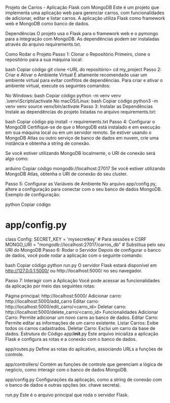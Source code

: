 Projeto de Carros - Aplicação Flask com MongoDB
Este é um projeto que implementa uma aplicação web para gerenciar carros, com funcionalidades de adicionar, editar e listar carros. A aplicação utiliza Flask como framework web e MongoDB como banco de dados.

Dependências
O projeto usa o Flask para o framework web e o pymongo para a integração com MongoDB. As dependências podem ser instaladas através do arquivo requirements.txt.


Como Rodar o Projeto
Passo 1: Clonar o Repositório
Primeiro, clone o repositório para a sua máquina local:

bash
Copiar código
git clone <URL do repositório>
cd my_project
Passo 2: Criar e Ativar o Ambiente Virtual
É altamente recomendado usar um ambiente virtual para evitar conflitos de dependências. Para criar e ativar o ambiente virtual, execute os seguintes comandos:

No Windows:
bash
Copiar código
python -m venv venv
.\venv\Scripts\activate
No macOS/Linux:
bash
Copiar código
python3 -m venv venv
source venv/bin/activate
Passo 3: Instalar as Dependências
Instale as dependências do projeto listadas no arquivo requirements.txt:

bash
Copiar código
pip install -r requirements.txt
Passo 4: Configurar o MongoDB
Certifique-se de que o MongoDB está instalado e em execução em sua máquina local ou em um servidor remoto. Se estiver usando o MongoDB Atlas ou outro serviço de banco de dados em nuvem, crie uma instância e obtenha a string de conexão.

Se você estiver utilizando MongoDB localmente, o URI de conexão será algo como:

arduino
Copiar código
mongodb://localhost:27017
Se você estiver utilizando MongoDB Atlas, obtenha o URI de conexão do seu cluster.

Passo 5: Configurar as Variáveis de Ambiente
No arquivo app/config.py, altere a configuração para conectar com o seu banco de dados MongoDB. Exemplo de configuração:

python
Copiar código
# app/config.py

class Config:
    SECRET_KEY = 'mysecretkey'  # Para sessões e CSRF
    MONGO_URI = "mongodb://localhost:27017/carros_db"  # Substitua pelo seu URI do MongoDB
Passo 6: Rodar o Servidor
Depois de configurar o banco de dados, você pode rodar a aplicação com o seguinte comando:

bash
Copiar código
python run.py
O servidor Flask estará disponível em http://127.0.0.1:5000/ ou http://localhost:5000/ no seu navegador.

Passo 7: Interagir com a Aplicação
Você pode acessar as funcionalidades da aplicação por meio das seguintes rotas:

Página principal: http://localhost:5000/
Adicionar carro: http://localhost:5000/add_carro
Editar carro: http://localhost:5000/edit_carro/<carro_id>
Deletar carro: http://localhost:5000/delete_carro/<carro_id>
Funcionalidades
Adicionar Carro: Permite adicionar um novo carro ao banco de dados.
Editar Carro: Permite editar as informações de um carro existente.
Listar Carros: Exibe todos os carros cadastrados.
Deletar Carro: Exclui um carro da base de dados.
Estrutura do Código
app/__init__.py
Este arquivo inicializa a aplicação Flask e configura as rotas e a conexão com o banco de dados.

app/routes.py
Define as rotas do aplicativo, associando URLs a funções de controle.

app/controllers/
Contém as funções de controle que gerenciam a lógica de negócio, como interagir com o banco de dados MongoDB.

app/config.py
Configurações da aplicação, como a string de conexão com o banco de dados e outras opções (ex. chave secreta).

run.py
Este é o arquivo principal que roda o servidor Flask.
